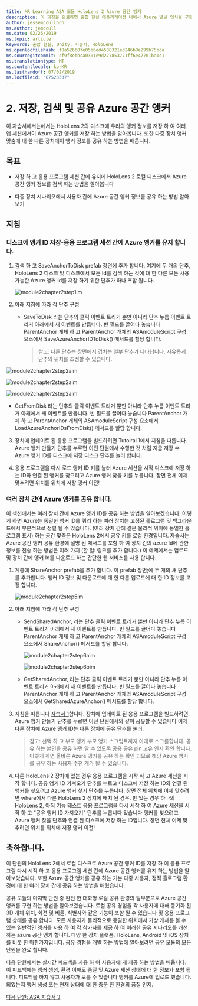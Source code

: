 ```yaml
---
title: MR Learning ASA 모듈 HoloLens 2 Azure 공간 앵커
description: 이 과정을 완료하면 혼합 현실 애플리케이션 내에서 Azure 얼굴 인식을 구현하는 방법을 이해할 수 있습니다.
author: jessemcculloch
ms.author: jemccull
ms.date: 02/26/2019
ms.topic: article
keywords: 혼합 현실, Unity, 자습서, HoloLens
ms.openlocfilehash: f8a52660fe05b6ed4508321ed246b8e299b75bca
ms.sourcegitcommit: cf9f8ebbca0301e9d277853771ff6e47701ba1c1
ms.translationtype: MT
ms.contentlocale: ko-KR
ms.lasthandoff: 07/02/2019
ms.locfileid: "67523337"
---
```

# <a name="2-saving-retrieving-and-sharing-azure-spatial-anchors"></a>2. 저장, 검색 및 공유 Azure 공간 앵커

이 자습서에서는에서는 HoloLens 2의 디스크에 우리의 앵커 정보를 저장 하 여 여러 앱 세션에서이 Azure 공간 앵커를 저장 하는 방법을 알아봅니다. 또한 다중 장치 앵커 맞춤에 대 한 다른 장치에이 앵커 정보를 공유 하는 방법을 배웁니다.

## <a name="objectives"></a>목표

* 저장 하 고 응용 프로그램 세션 간에 유지에 HoloLens 2 로컬 디스크에서 Azure 공간 앵커 정보를 검색 하는 방법을 알아봅니다

* 다중 장치 시나리오에서 사용자 간에 Azure 공간 앵커 정보를 공유 하는 방법 알아보기

  

## <a name="instructions"></a>지침

### <a name="persist-azure-anchors-between-app-sessions---save-anchor-id-to-disk"></a>디스크에 앵커 ID 저장-응용 프로그램 세션 간에 Azure 앵커를 유지 합니다.

1. 검색 하 고 SaveAnchorToDisk prefab 장면에 추가 합니다. 여기에 두 개의 단추, HoloLens 2 디스크 및 디스크에서 모든 Id를 검색 하는 것에 대 한 다른 모든 사용 가능한 Azure 앵커 Id를 저장 하기 위한 단추가 하나 포함 됩니다.

   ![module2chapter2step1im](images/module2chapter2step1im.PNG)

2. 아래 지침에 따라 각 단추 구성
   - SaveToDisk 라는 단추의 클릭 이벤트 트리거 뿐만 아니라 단추 누름 이벤트 트리거 아래에서 새 이벤트를 만듭니다. 빈 필드를 끌어다 놓습니다 ParentAnchor 개체 하 고 ParentAnchor 개체의 ASAmoduleScript 구성 요소에서 SaveAzureAnchorIDToDisk() 메서드를 할당 합니다.
   
     > 참고: 다른 단추는 장면에서 겹치는 일부 단추가 나타납니다. 자유롭게 단추의 위치를 조정할 수 있습니다.
   

  ![module2chapter2step2aim](images/module2chapter2step2aim.PNG)

![module2chapter2step2aim](images/module2chapter2step2bim.PNG)

![module2chapter2step2aim](images/module2chapter2step2cim.PNG)

   - GetFromDisk 라는 단추의 클릭 이벤트 트리거 뿐만 아니라 단추 누름 이벤트 트리거 아래에서 새 이벤트를 만듭니다. 빈 필드를 끌어다 놓습니다 ParentAnchor 개체 하 고 ParentAnchor 개체의 ASAmoduleScript 구성 요소에서 LoadAzureAnchorIDsFromDisk() 메서드를 할당 합니다.

3. 장치에 업데이트 된 응용 프로그램을 빌드하려면 Tutoiral 1에서 지침을 따릅니다. Azure 앵커 만들기 단추를 누르면 이전 단원에서 수행한 것 처럼 지금 저장 수 Azure 앵커 ID를 디스크에 저장 디스크 단추를 눌러 합니다.

4. 응용 프로그램을 다시 로드 앵커 ID 키를 눌러 Azure 세션을 시작 디스크에 저장 하는 ID와 연결 된 앵커를 찾으려고 Azure 앵커 찾을 키를 누릅니다. 장면 전체 이제 맞추려면 위치를 위치에 저장 앵커 이전!

### <a name="share-azure-anchors-between-multiple-devices"></a>여러 장치 간에 Azure 앵커를 공유 합니다.

이 섹션에서는 여러 장치 간에 Azure 앵커 ID를 공유 하는 방법을 알아보겠습니다. 이렇게 하면 Azure는 동일한 앵커 ID를 쿼리 하는 여러 장치는 고정된 홀로그램 및 백그라운드에서 부분적으로 정렬 될 수 있습니다. (여러 장치 간에 같은 물리적 위치에 동일한 홀로그램 표시) 하는 공간 맞춤은 HoloLens 2에서 공유 키를 로컬 환경입니다. 자습서는 Azure 공간 앵커 공유 환경에 설명 된 메서드를 포함 하 여 장치 간의 azure Id에 관한 정보를 전송 하는 방법은 여러 가지 (할 일: 링크를 추가 합니다.) 이 예제에서는 업로드 및 장치 간에 앵커 Id를 다운로드 하는 간단한 웹 서비스를 사용 합니다.

1. 계층에 ShareAnchor prefab을 추가 합니다. 이 prefab 장면;에 두 개의 새 단추를 추가합니다. 앵커 ID 정보 및 다운로드에 대 한 다른 업로드에 대 한 ID 정보를 고정 합니다. 

   ![module2chapter2step5im](images/module2chapter2step5im.PNG)

2. 아래 지침에 따라 각 단추 구성

   - SendSharedAnchor, 라는 단추 클릭 이벤트 트리거 뿐만 아니라 단추 누름 이벤트 트리거 아래에서 새 이벤트를 만듭니다. 빈 필드를 끌어다 놓습니다 ParentAnchor 개체 하 고 ParentAnchor 개체의 ASAmoduleScript 구성 요소에서 ShareAnchor() 메서드를 할당 합니다.

     ![module2chapter2step6aim](images/module2chapter2step6aim.PNG)

     ![module2chapter2step6bim](images/module2chapter2step6bim.PNG)

     

   - GetSharedAnchor, 라는 단추 클릭 이벤트 트리거 뿐만 아니라 단추 누름 이벤트 트리거 아래에서 새 이벤트를 만듭니다. 빈 필드를 끌어다 놓습니다 ParentAnchor 개체 하 고 ParentAnchor 개체의 ASAmoduleScript 구성 요소에서 GetSharedAzureAnchor() 메서드를 할당 합니다.

3. 지침을 따릅니다 [자습서 1](mrlearning-base-ch1.md)합니다. 장치에 업데이트 된 응용 프로그램을 빌드하려면. Azure 앵커 만들기 단추를 누르면 이전 단원에서와 같이 공유할 수 있습니다 이제 다른 장치에 Azure 앵커 ID는 다른 장치에 공유 단추를 눌러.

   > 참고: 선택 하 고 부모 앵커 부모 앵커 스크립트까지 아래로 스크롤합니다. 공유 하는 본인을 공유 하면 알 수 있도록 공용 공유 pin 고유 인지 확인 합니다. 이렇게 하면 올바른 Azure 앵커를 공유 하는 확인 되므로 해당 Azure 앵커를 공유 하는 사용자 수천 개가 될 수 있습니다.

4. 다른 HoloLens 2 장치에 있는 경우 응용 프로그램을 시작 하 고 Azure 세션을 시작 합니다. 공유 앵커 ID 가져오기 단추를 누르고 디스크에 저장 하는 ID와 연결 된 앵커를 찾으려고 Azure 앵커 찾기 단추를 누릅니다. 장면 전체 위치에 이제 맞추려면 where에서 다른 HoloLens 2 장치에 배치 된 경우. 만 있는 경우 하나의 HoloLens 2, 아직 기능 테스트 응용 프로그램을 다시 시작 하 여 Azure 세션을 시작 하 고 "공유 앵커 ID 가져오기" 단추를 누릅니다 있습니다 앵커를 찾으려고 Azure 앵커 찾을 단추와 연결 된 디스크에 저장 하는 ID입니다. 장면 전체 이제 맞추려면 위치를 위치에 저장 앵커 이전!

## <a name="congratulations"></a>축하합니다.
이 단원의 HoloLens 2에서 로컬 디스크로 Azure 공간 앵커 ID를 저장 하 여 응용 프로그램 다시 시작 하 고 응용 프로그램 세션 간에 Azure 공간 앵커를 유지 하는 방법을 알아보았습니다. 또한 Azure 공간 앵커를 공유 하는 기본 다중 사용자, 정적 홀로그램 환경에 대 한 여러 장치 간에 공유 하는 방법을 배웠습니다.

공유 모듈의 마지막 단원 중 완전 한 대화형 로컬 공유 환경의 일부분으로 Azure 공간 앵커를 구현 하는 방법을 알아보겠습니다. 로컬 공유 경험을 각 사용자에 대해 동기화 된 3D 개체 위치, 회전 및 비율, 식별자와 같은 기능이 포함 될 수 있습니다 및 응용 프로그램 상태를 공유 합니다. 모든 사용자가 물리적으로 동일한 위치에서 가상 개체를 볼 수 있는 일반적인 앵커를 사용 하 여 각 참가자를 제공 하 여 이러한 공유 시나리오를 개선 하는 azure 공간 앵커 합니다. 다양 한 장치 플랫폼, HoloLens, Android 및 iOS 장치를 비롯 한 마찬가지입니다. 공유 경험을 개발 하는 방법에 알아보려면 공유 모듈의 모든 단원을 완료 합니다.

다음 단원에서는 실시간 피드백을 사용 하 여 사용자에 게 제공 하는 방법을 배웁니다. 이 피드백에는 앵커 생성, 환경 이해도 품질 및 Azure 세션 상태에 대 한 정보가 포함 됩니다. 피드백을 하지 않고 사용자가 모를 수 있습니다 앵커를 Azure에 업로드 했습니다. 되었는지 앵커 생성 또는 현재 상태에 대 한 충분 한 환경의 품질 인지.

[다음 단원: ASA 자습서 3](mrlearning-asa-ch3.md)

